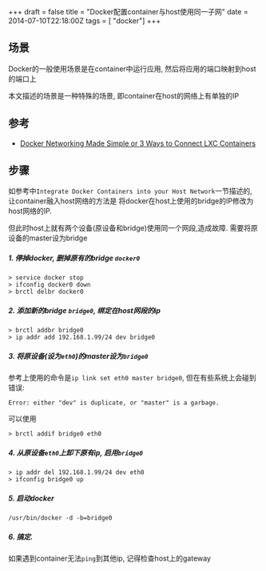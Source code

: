 +++
draft = false
title = "Docker配置container与host使用同一子网"
date = 2014-07-10T22:18:00Z
tags = [ "docker"]
+++


## 场景

Docker的一般使用场景是在container中运行应用, 然后将应用的端口映射到host的端口上

本文描述的场景是一种特殊的场景, 即container在host的网络上有单独的IP

## 参考

* [Docker Networking Made Simple or 3 Ways to Connect LXC Containers](https://blog.codecentric.de/en/2014/01/docker-networking-made-simple-3-ways-connect-lxc-containers/)


## 步骤

如参考中`Integrate Docker Containers into your Host Network`一节描述的, 让container融入host网络的方法是 将docker在host上使用的bridge的IP修改为host网络的IP.

但此时host上就有两个设备(原设备和bridge)使用同一个网段,造成故障. 需要将原设备的master设为bridge

##### 1. 停掉docker, 删掉原有的bridge `docker0`

```
> service docker stop
> ifconfig docker0 down
> brctl delbr docker0
```

##### 2. 添加新的bridge `bridge0`, 绑定在host网段的ip

```
> brctl addbr bridge0
> ip addr add 192.168.1.99/24 dev bridge0
```

##### 3. 将原设备(设为`eth0`)的master设为`bridge0`

参考上使用的命令是`ip link set eth0 master bridge0`, 但在有些系统上会碰到错误:

```
Error: either "dev" is duplicate, or "master" is a garbage.
```

可以使用

```
> brctl addif bridge0 eth0
```

##### 4. 从原设备`eth0`上卸下原有ip, 启用`bridge0`

```
> ip addr del 192.168.1.99/24 dev eth0
> ifconfig bridge0 up
```

##### 5. 启动docker

```
/usr/bin/docker -d -b=bridge0
```

##### 6. 搞定. 

如果遇到container无法`ping`到其他ip, 记得检查host上的gateway